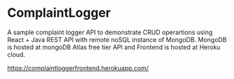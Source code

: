 # ComplaintLogger
A sample complaint logger API to demonstrate CRUD operartions using React + Java REST API with remote noSQL instance of MongoDB.
MongoDB is hosted at mongoDB Atlas free tier
API and Frontend is hosted at Heroku cloud.

https://complaintloggerfrontend.herokuapp.com/
